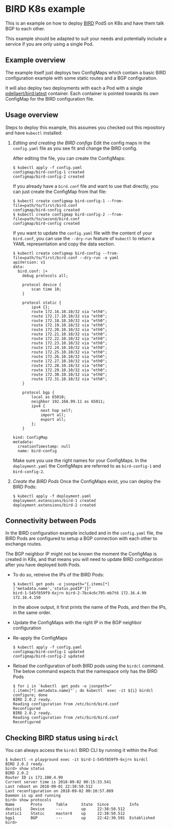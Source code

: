 BIRD K8s example
================

This is an example on how to deploy [BIRD](https://bird.network.cz/) PodS on K8s and have them talk BGP to each other. 

This example should be adapted to suit your needs and potentially include a service if you are only using a single Pod. 

Example overview
----------------

The example itself just deploys two ConfigMaps which contain a basic BIRD configuration example with some static routes and a BGP configuration. 

It will also deploy two deployments with each a Pod with a single [pdellaert/bird:latest](https://hub.docker.com/r/pdellaert/bird/) container. Each container is pointed towards its own ConfigMap for the BIRD configuration file.

Usage overview
--------------

Steps to deploy this example, this assumes you checked out this repository and have `kubectl` installed:

1. *Editing and creating the BIRD configs*
   Edit the config maps in the `config.yaml` file as you see fit and change the BIRD config. 

   After editing the file, you can create the ConfigMaps:
   ```
   $ kubectl apply -f config.yaml
   configmap/bird-config-1 created
   configmap/bird-config-2 created
   ```

   If you already have a `bird.conf` file and want to use that directly, you can just create the ConfigMap from that file:
   ```
   $ kubectl create configmap bird-config-1 --from-file=path/to/first/bird.conf
   configmap/bird-config created
   $ kubectl create configmap bird-config-2 --from-file=path/to/second/bird.conf
   configmap/bird-config created
   ```

   If you want to update the `config.yaml` file with the content of your `bird.conf`, you can use the `--dry-run` feature of `kubectl` to return a YAML representation and copy the data section.

   ```
   $ kubectl create configmap bird-config --from-file=path/to/first/bird.conf --dry-run -o yaml
   apiVersion: v1
   data:
     bird.conf: |+
       debug protocols all;
   
       protocol device {
           scan time 10;
       }
   
       protocol static {
           ipv4 {};
           route 172.16.10.10/32 via "eth0";
           route 172.17.10.10/32 via "eth0";
           route 172.18.10.10/32 via "eth0";
           route 172.19.10.10/32 via "eth0";
           route 172.20.10.10/32 via "eth0";
           route 172.21.10.10/32 via "eth0";
           route 172.22.10.10/32 via "eth0";
           route 172.23.10.10/32 via "eth0";
           route 172.24.10.10/32 via "eth0";
           route 172.25.10.10/32 via "eth0";
           route 172.26.10.10/32 via "eth0";
           route 172.27.10.10/32 via "eth0";
           route 172.28.10.10/32 via "eth0";
           route 172.29.10.10/32 via "eth0";
           route 172.30.10.10/32 via "eth0";
           route 172.31.10.10/32 via "eth0";
       }
   
       protocol bgp {
           local as 65010;
           neighbor 192.168.99.11 as 65011;
           ipv4 {
               next hop self;
               import all;
               export all;
           };
       }
   
   kind: ConfigMap
   metadata:
     creationTimestamp: null
     name: bird-config
   ```

   Make sure you use the right names for your ConfigMaps. In the `deployment.yaml` the ConfigMaps are referred to as `bird-config-1` and `bird-config-2`.


2. *Create the BIRD Pods*
   Once the ConfigMaps exist, you can deploy the BIRD Pods:
   ```
   $ kubectl apply -f deployment.yaml
   deployment.extensions/bird-1 created
   deployment.extensions/bird-2 created
   ```

Connectivity between Pods
-------------------------

In the BIRD configuration example included and in the `config.yaml` file, the BIRD Pods are configured to setup a BGP connection with each other to exchange routes.

The BGP neighbor IP might not be known the moment the ConfigMap is created in K8s, and that means you will need to update BIRD configuration after you have deployed both Pods. 

* To do so, retreive the IPs of the BIRD Pods:
  ```
  $ kubectl get pods -o jsonpath="{.items[*]['metadata.name','status.podIP']}"
  bird-1-545f859f9-6xjrn bird-2-7bc4c6c795-mb7t6 172.16.4.99 172.16.4.150
  ```

  In the above output, it first prints the name of the Pods, and then the IPs, in the same order.

* Update the ConfigMaps with the right IP in the BGP neighbor configuration

* Re-apply the ConfigMaps
   ```
   $ kubectl apply -f config.yaml
   configmap/bird-config-1 updated
   configmap/bird-config-2 updated
   ```

* Reload the configuration of both BIRD pods using the `birdcl` command. The below command expects that the namespace only has the BIRD Pods

  ```
  $ for i in `kubectl  get pods -o jsonpath="{.items[*].metadata.name}"`; do kubectl  exec -it ${i} birdcl configure; done
  BIRD 2.0.2 ready.
  Reading configuration from /etc/bird/bird.conf
  Reconfigured
  BIRD 2.0.2 ready.
  Reading configuration from /etc/bird/bird.conf
  Reconfigured
  ```

Checking BIRD status using `birdcl`
-----------------------------------

You can always access the `birdcl` BIRD CLI by running it within the Pod:

```
$ kubectl -n playground exec -it bird-1-545f859f9-6xjrn birdcl
BIRD 2.0.2 ready.
bird> show status
BIRD 2.0.2
Router ID is 172.100.4.99
Current server time is 2018-09-02 00:15:33.541
Last reboot on 2018-09-01 22:38:50.512
Last reconfiguration on 2018-09-02 00:10:57.869
Daemon is up and running
bird> show protocols
Name       Proto      Table      State  Since         Info
device1    Device     ---        up     22:38:50.512
static1    Static     master4    up     22:38:50.512
bgp1       BGP        ---        up     22:42:30.591  Established
bird>
```

